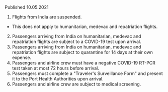 Published 10.05.2021
1. Flights from India are suspended.
- This does not apply to humanitarian, medevac and repatriation flights.
2. Passengers arriving from India on humanitarian, medevac and repatriation flights are subject to a COVID-19 test upon arrival.
3. Passengers arriving from India on humanitarian, medevac and repatriation flights are subject to quarantine for 14 days at their own expense.
4. Passengers and airline crew must have a negative COVID-19 RT-PCR test taken at most 72 hours before arrival.
5. Passengers must complete a "Traveler's Surveillance Form" and present it to the Port Health Authorities upon arrival.
6. Passengers and airline crew are subject to medical screening.

